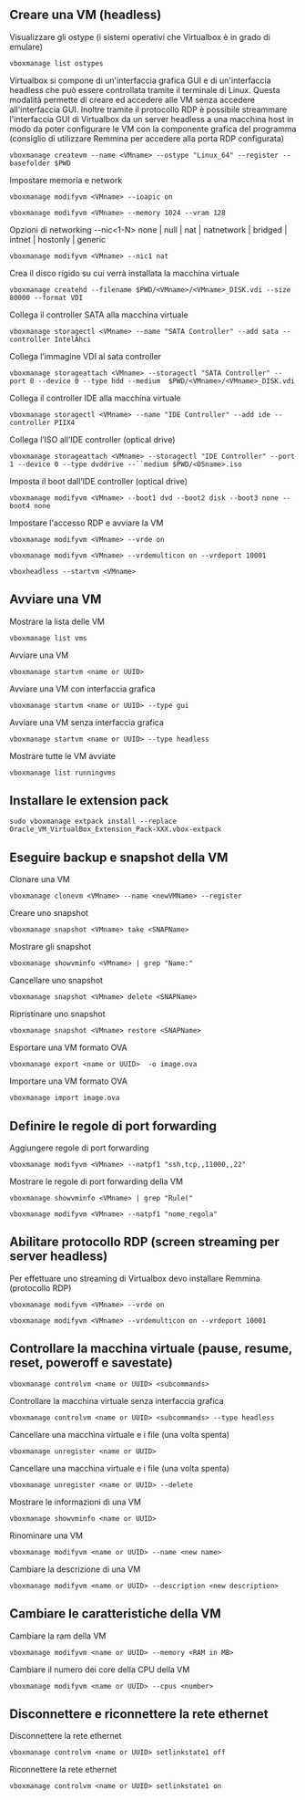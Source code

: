 ## Creare una VM (headless)

Visualizzare gli ostype (i sistemi operativi che Virtualbox è in grado di emulare)

	vboxmanage list ostypes

Virtualbox si compone di un'interfaccia grafica GUI e di un'interfaccia headless che può essere controllata tramite il terminale di Linux. Questa modalità permette di creare ed accedere alle VM senza accedere all'interfaccia GUI. Inoltre tramite il protocollo RDP è possibile streammare l'interfaccia GUI di Virtualbox da un server headless a una macchina host in modo da poter configurare le VM con la componente grafica del programma (consiglio di utilizzare Remmina per accedere alla porta RDP configurata)

	vboxmanage createvm --name <VMname> --ostype "Linux_64" --register --basefolder $PWD

Impostare memoria e network

	vboxmanage modifyvm <VMname> --ioapic on

	vboxmanage modifyvm <VMname> --memory 1024 --vram 128

Opzioni di networking --nic<1-N> none | null | nat | natnetwork | bridged | intnet | hostonly | generic

	vboxmanage modifyvm <VMname> --nic1 nat

Crea il disco rigido su cui verrà installata la macchina virtuale

	vboxmanage createhd --filename $PWD/<VMname>/<VMname>_DISK.vdi --size 80000 --format VDI

Collega il controller SATA alla macchina virtuale

	vboxmanage storagectl <VMname> --name "SATA Controller" --add sata --controller IntelAhci

Collega l’immagine VDI al sata controller 

	vboxmanage storageattach <VMname> --storagectl "SATA Controller" --port 0 --device 0 --type hdd --medium  $PWD/<VMname>/<VMname>_DISK.vdi

Collega il controller IDE alla macchina virtuale

	vboxmanage storagectl <VMname> --name "IDE Controller" --add ide --controller PIIX4

Collega l’ISO all’IDE controller (optical drive)

	vboxmanage storageattach <VMname> --storagectl "IDE Controller" --port 1 --device 0 --type dvddrive --``medium $PWD/<OSname>.iso

Imposta il boot dall’IDE controller (optical drive)

	vboxmanage modifyvm <VMname> --boot1 dvd --boot2 disk --boot3 none --boot4 none

Impostare l'accesso RDP e avviare la VM

	vboxmanage modifyvm <VMname> --vrde on

	vboxmanage modifyvm <VMname> --vrdemulticon on --vrdeport 10001

	vboxheadless --startvm <VMname>

## Avviare una VM

Mostrare la lista delle VM

	vboxmanage list vms

Avviare una VM

	vboxmanage startvm <name or UUID>

Avviare una VM con interfaccia grafica

	vboxmanage startvm <name or UUID> --type gui

Avviare una VM senza interfaccia grafica

	vboxmanage startvm <name or UUID> --type headless

Mostrare tutte le VM avviate

	vboxmanage list runningvms

## Installare le extension pack

	sudo vboxmanage extpack install --replace Oracle_VM_VirtualBox_Extension_Pack-XXX.vbox-extpack

## Eseguire backup e snapshot della VM

Clonare una VM

	vboxmanage clonevm <VMname> --name <newVMName> --register

Creare uno snapshot

	vboxmanage snapshot <VMname> take <SNAPName>

Mostrare gli snapshot

	vboxmanage showvminfo <VMname> | grep "Name:"

Cancellare uno snapshot

	vboxmanage snapshot <VMname> delete <SNAPName>

Ripristinare uno snapshot

	vboxmanage snapshot <VMname> restore <SNAPName>

Esportare una VM formato OVA

	vboxmanage export <name or UUID>  -o image.ova

Importare una VM formato OVA

	vboxmanage import image.ova

## Definire le regole di port forwarding

Aggiungere regole di port forwarding

	vboxmanage modifyvm <VMname> --natpf1 "ssh,tcp,,11000,,22"

Mostrare le regole di port forwarding della VM

	vboxmanage showvminfo <VMname> | grep "Rule("

	vboxmanage modifyvm <VMname> --natpf1 "nome_regola"

## Abilitare protocollo RDP (screen streaming per server headless)

Per effettuare uno streaming di Virtualbox devo installare Remmina (protocollo RDP)

	vboxmanage modifyvm <VMname> --vrde on

	vboxmanage modifyvm <VMname> --vrdemulticon on --vrdeport 10001

## Controllare la macchina virtuale (pause, resume, reset, poweroff e savestate)

	vboxmanage controlvm <name or UUID> <subcommands>

Controllare la macchina virtuale senza interfaccia grafica

	vboxmanage controlvm <name or UUID> <subcommands> --type headless

Cancellare una macchina virtuale e i file (una volta spenta)

	vboxmanage unregister <name or UUID>

Cancellare una macchina virtuale e i file (una volta spenta)

	vboxmanage unregister <name or UUID> --delete

Mostrare le informazioni di una VM

	vboxmanage showvminfo <name or UUID>

Rinominare una VM

	vboxmanage modifyvm <name or UUID> --name <new name>

Cambiare la descrizione di una VM

	vboxmanage modifyvm <name or UUID> --description <new description>

## Cambiare le caratteristiche della VM

Cambiare la ram della VM

	vboxmanage modifyvm <name or UUID> --memory <RAM in MB>

Cambiare il numero dei core della CPU della VM

	vboxmanage modifyvm <name or UUID> --cpus <number>

## Disconnettere e riconnettere la rete ethernet

Disconnettere la rete ethernet

	vboxmanage controlvm <name or UUID> setlinkstate1 off

Riconnettere la rete ethernet

	vboxmanage controlvm <name or UUID> setlinkstate1 on
